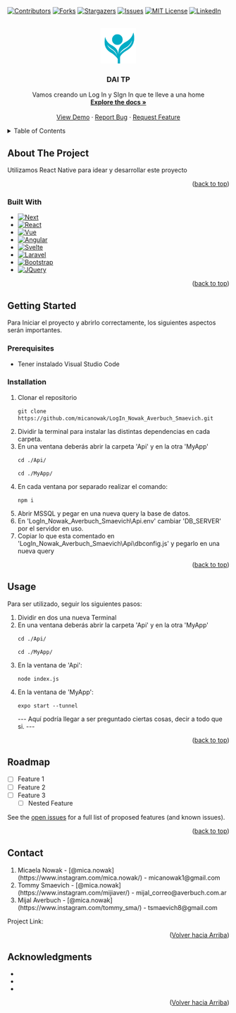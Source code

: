 <!-- Improved compatibility of back to top link: See: https://github.com/othneildrew/Best-README-Template/pull/73 -->
<a name="readme-top"></a>
<!--
*** Thanks for checking out the Best-README-Template. If you have a suggestion
*** that would make this better, please fork the repo and create a pull request
*** or simply open an issue with the tag "enhancement".
*** Don't forget to give the project a star!
*** Thanks again! Now go create something AMAZING! :D
-->



<!-- PROJECT SHIELDS -->
<!--
*** I'm using markdown "reference style" links for readability.
*** Reference links are enclosed in brackets [ ] instead of parentheses ( ).
*** See the bottom of this document for the declaration of the reference variables
*** for contributors-url, forks-url, etc. This is an optional, concise syntax you may use.
*** https://www.markdownguide.org/basic-syntax/#reference-style-links
-->
[![Contributors][contributors-shield]][contributors-url]
[![Forks][forks-shield]][forks-url]
[![Stargazers][stars-shield]][stars-url]
[![Issues][issues-shield]][issues-url]
[![MIT License][license-shield]][license-url]
[![LinkedIn][linkedin-shield]][linkedin-url]



<!-- PROJECT LOGO -->
<br />
<div align="center">
  <a href="https://github.com/micanowak/LogIn_Nowak_Averbuch_Smaevich.git">
    <img src="logo.png" alt="Logo" width="80" height="80">
  </a>

<h3 align="center">DAI TP</h3>

  <p align="center">
    Vamos creando un Log In y SIgn In que te lleve a una home
    <br />
    <a href="https://github.com/micanowak/LogIn_Nowak_Averbuch_Smaevich.git"><strong>Explore the docs »</strong></a>
    <br />
    <br />
    <a href="https://github.com/micanowak/LogIn_Nowak_Averbuch_Smaevich.git">View Demo</a>
    ·
    <a href="https://github.com/github_username/repo_name/issues">Report Bug</a>
    ·
    <a href="https://github.com/github_username/repo_name/issues">Request Feature</a>
  </p>
</div>



<!-- TABLE OF CONTENTS -->
<details>
  <summary>Table of Contents</summary>
  <ol>
    <li>
      <a href="#about-the-project">About The Project</a>
      <ul>
        <li><a href="#built-with">Built With</a></li>
      </ul>
    </li>
    <li>
      <a href="#getting-started">Getting Started</a>
      <ul>
        <li><a href="#prerequisites">Prerequisites</a></li>
        <li><a href="#installation">Installation</a></li>
      </ul>
    </li>
    <li><a href="#usage">Usage</a></li>
    <li><a href="#roadmap">Roadmap</a></li>
    <li><a href="#contributing">Contributing</a></li>
    <li><a href="#license">License</a></li>
    <li><a href="#contact">Contact</a></li>
    <li><a href="#acknowledgments">Acknowledgments</a></li>
  </ol>
</details>



<!-- ABOUT THE PROJECT -->
## About The Project

Utilizamos React Native para idear y desarrollar este proyecto

<p align="right">(<a href="#readme-top">back to top</a>)</p>



### Built With

* [![Next][Next.js]][Next-url]
* [![React][React.js]][React-url]
* [![Vue][Vue.js]][Vue-url]
* [![Angular][Angular.io]][Angular-url]
* [![Svelte][Svelte.dev]][Svelte-url]
* [![Laravel][Laravel.com]][Laravel-url]
* [![Bootstrap][Bootstrap.com]][Bootstrap-url]
* [![JQuery][JQuery.com]][JQuery-url]

<p align="right">(<a href="#readme-top">back to top</a>)</p>



<!-- GETTING STARTED -->
## Getting Started

Para Iniciar el proyecto y abrirlo correctamente, los siguientes aspectos serán importantes.

### Prerequisites

- Tener instalado Visual Studio Code

### Installation

1. Clonar el repositorio
   ```
   git clone https://github.com/micanowak/LogIn_Nowak_Averbuch_Smaevich.git
   ```
2. Dividir la terminal para instalar las distintas dependencias en cada carpeta. 
3. En una ventana deberás abrir la carpeta 'Api' y en la otra 'MyApp'
    ```
    cd ./Api/
    ```
    ```
    cd ./MyApp/
    ```
4. En cada ventana por separado realizar el comando:
    ```
    npm i
    ```
5. Abrir MSSQL y pegar en una nueva query la base de datos.
6. En 'LogIn_Nowak_Averbuch_Smaevich\Api\.env' cambiar 'DB_SERVER' por el servidor en uso.
7. Copiar lo que esta comentado en 'LogIn_Nowak_Averbuch_Smaevich\Api\dbconfig.js' y pegarlo en una nueva query

<p align="right">(<a href="#readme-top">back to top</a>)</p>



<!-- USAGE EXAMPLES -->
## Usage

Para ser utilizado, seguir los siguientes pasos:
1. Dividir en dos una nueva Terminal
2. En una ventana deberás abrir la carpeta 'Api' y en la otra 'MyApp'
    ```
    cd ./Api/
    ```
    ```
    cd ./MyApp/
    ```
3. En la ventana de 'Api':
    ```
    node index.js
    ```
4. En la ventana de 'MyApp':
    ```
    expo start --tunnel
    ```
    --- Aquí podría llegar a ser preguntado ciertas cosas, decir a todo que si. ---

<p align="right">(<a href="#readme-top">back to top</a>)</p>



<!-- ROADMAP -->
## Roadmap

- [ ] Feature 1
- [ ] Feature 2
- [ ] Feature 3
    - [ ] Nested Feature

See the [open issues](https://github.com/micanowak/LogIn_Nowak_Averbuch_Smaevich.git/issues) for a full list of proposed features (and known issues).

<p align="right">(<a href="#readme-top">back to top</a>)</p>


<!-- CONTACT -->
## Contact
<ol>
<li>Micaela Nowak - [@mica.nowak](https://www.instagram.com/mica.nowak/) - micanowak1@gmail.com</li>
<li>Tommy Smaevich - [@mica.nowak](https://www.instagram.com/mijiaver/) - mijal_correo@averbuch.com.ar</li>
<li>Mijal Averbuch - [@mica.nowak](https://www.instagram.com/tommy_sma/) - tsmaevich8@gmail.com</li>
</ol>

Project Link: [](https://github.com/micanowak/LogIn_Nowak_Averbuch_Smaevich.git)

<p align="right">(<a href="#readme-top">Volver hacia Arriba</a>)</p>



<!-- ACKNOWLEDGMENTS -->
## Acknowledgments

* []()
* []()
* []()

<p align="right">(<a href="#readme-top">Volver hacia Arriba</a>)</p>



<!-- MARKDOWN LINKS & IMAGES -->
<!-- https://www.markdownguide.org/basic-syntax/#reference-style-links -->
[contributors-shield]: https://img.shields.io/github/contributors/github_username/repo_name.svg?style=for-the-badge
[contributors-url]: https://github.com/github_username/repo_name/graphs/contributors
[forks-shield]: https://img.shields.io/github/forks/github_username/repo_name.svg?style=for-the-badge
[forks-url]: https://github.com/github_username/repo_name/network/members
[stars-shield]: https://img.shields.io/github/stars/github_username/repo_name.svg?style=for-the-badge
[stars-url]: https://github.com/github_username/repo_name/stargazers
[issues-shield]: https://img.shields.io/github/issues/github_username/repo_name.svg?style=for-the-badge
[issues-url]: https://github.com/github_username/repo_name/issues
[license-shield]: https://img.shields.io/github/license/github_username/repo_name.svg?style=for-the-badge
[license-url]: https://github.com/github_username/repo_name/blob/master/LICENSE.txt
[linkedin-shield]: https://img.shields.io/badge/-LinkedIn-black.svg?style=for-the-badge&logo=linkedin&colorB=555
[linkedin-url]: https://linkedin.com/in/linkedin_username
[product-screenshot]: images/screenshot.png
[Next.js]: https://img.shields.io/badge/next.js-000000?style=for-the-badge&logo=nextdotjs&logoColor=white
[Next-url]: https://nextjs.org/
[React.js]: https://img.shields.io/badge/React-20232A?style=for-the-badge&logo=react&logoColor=61DAFB
[React-url]: https://reactjs.org/
[Vue.js]: https://img.shields.io/badge/Vue.js-35495E?style=for-the-badge&logo=vuedotjs&logoColor=4FC08D
[Vue-url]: https://vuejs.org/
[Angular.io]: https://img.shields.io/badge/Angular-DD0031?style=for-the-badge&logo=angular&logoColor=white
[Angular-url]: https://angular.io/
[Svelte.dev]: https://img.shields.io/badge/Svelte-4A4A55?style=for-the-badge&logo=svelte&logoColor=FF3E00
[Svelte-url]: https://svelte.dev/
[Laravel.com]: https://img.shields.io/badge/Laravel-FF2D20?style=for-the-badge&logo=laravel&logoColor=white
[Laravel-url]: https://laravel.com
[Bootstrap.com]: https://img.shields.io/badge/Bootstrap-563D7C?style=for-the-badge&logo=bootstrap&logoColor=white
[Bootstrap-url]: https://getbootstrap.com
[JQuery.com]: https://img.shields.io/badge/jQuery-0769AD?style=for-the-badge&logo=jquery&logoColor=white
[JQuery-url]: https://jquery.com 